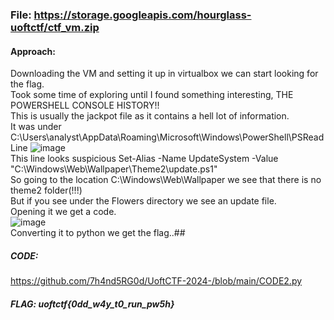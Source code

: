 ### File: https://storage.googleapis.com/hourglass-uoftctf/ctf_vm.zip  
#### Approach: 
Downloading the VM and setting it up in virtualbox we can start looking for the flag.  
Took some time of exploring until I found something interesting, THE POWERSHELL CONSOLE HISTORY!!  
This is usually the jackpot file as it contains a hell lot of information.  
It was under C:\Users\analyst\AppData\Roaming\Microsoft\Windows\PowerShell\PSReadLine
![image](https://github.com/7h4nd5RG0d/UoftCTF-2024-/assets/128285431/76725008-1763-48c0-af07-873124727526)  
This line looks suspicious Set-Alias -Name UpdateSystem -Value "C:\Windows\Web\Wallpaper\Theme2\update.ps1"  
So going to the location C:\Windows\Web\Wallpaper we see that there is no theme2 folder(!!!)  
But if you see under the Flowers directory we see an update file.  
Opening it we get a code.  
![image](https://github.com/7h4nd5RG0d/UoftCTF-2024-/assets/128285431/260610f0-45e7-43a0-a949-f1261f1d5803)    
Converting it to python we get the flag..##  

##### CODE:   
https://github.com/7h4nd5RG0d/UoftCTF-2024-/blob/main/CODE2.py
##### FLAG: uoftctf{0dd_w4y_t0_run_pw5h}
